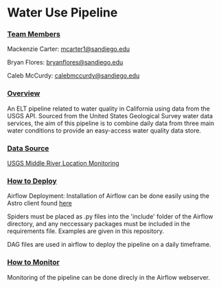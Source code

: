 # Water Use Pipeline

### <ins> Team Members </ins>

Mackenzie Carter: mcarter1@sandiego.edu

Bryan Flores: bryanflores@sandiego.edu 

Caleb McCurdy: calebmccurdy@sandiego.edu

### <ins> Overview </ins>

An ELT pipeline related to water quality in California using data from the USGS API. Sourced from the United States Geological Survey water data services, the aim of this pipeline is to combine daily data from three main water conditions to provide an easy-access water quality data store. 

### <ins> Data Source </ins>

[USGS Middle River Location Monitoring](https://waterdata.usgs.gov/monitoring-location/11312676/)

### <ins> How to Deploy </ins>
Airflow Deployment: 
Installation of Airflow can be done easily using the Astro client found [here](https://github.com/astronomer/astro-cli)

Spiders must be placed as .py files into the 'include' folder of the Airflow directory, and any neccessary packages must be included in the requirements file. Examples are given in this repository. 

DAG files are used in airflow to deploy the pipeline on a daily timeframe. 


### <ins> How to Monitor </ins>
Monitoring of the pipeline can be done direcly in the Airflow webserver. 
